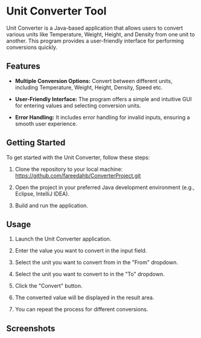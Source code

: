 # Unit Converter Tool

Unit Converter is a Java-based application that allows users to convert various units like Temperature, Weight, Height, and Density from one unit to another. This program provides a user-friendly interface for performing conversions quickly.

## Features

- **Multiple Conversion Options:** Convert between different units, including Temperature, Weight, Height, Density, Speed etc.

- **User-Friendly Interface:** The program offers a simple and intuitive GUI for entering values and selecting conversion units.

- **Error Handling:** It includes error handling for invalid inputs, ensuring a smooth user experience.

## Getting Started

To get started with the Unit Converter, follow these steps:

1. Clone the repository to your local machine: 
 https://github.com/fareedahb/ConverterProject.git
   
3. Open the project in your preferred Java development environment (e.g., Eclipse, IntelliJ IDEA).

4. Build and run the application.

## Usage

1. Launch the Unit Converter application.

2. Enter the value you want to convert in the input field.

3. Select the unit you want to convert from in the "From" dropdown.

4. Select the unit you want to convert to in the "To" dropdown.

5. Click the "Convert" button.

6. The converted value will be displayed in the result area.

7. You can repeat the process for different conversions.

## Screenshots
